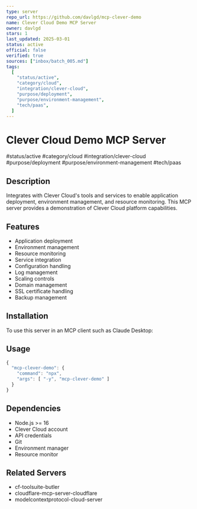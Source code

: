 ```yaml
--- 
type: server
repo_url: https://github.com/davlgd/mcp-clever-demo
name: Clever Cloud Demo MCP Server
owner: davlgd
stars: 1
last_updated: 2025-03-01
status: active
official: false
verified: true
sources: ["inbox/batch_005.md"]
tags:
  [
    "status/active",
    "category/cloud",
    "integration/clever-cloud",
    "purpose/deployment",
    "purpose/environment-management",
    "tech/paas",
  ]
---
```


# Clever Cloud Demo MCP Server

#status/active #category/cloud #integration/clever-cloud #purpose/deployment #purpose/environment-management #tech/paas

## Description

Integrates with Clever Cloud's tools and services to enable application deployment, environment management, and resource monitoring. This MCP server provides a demonstration of Clever Cloud platform capabilities.

## Features

- Application deployment
- Environment management
- Resource monitoring
- Service integration
- Configuration handling
- Log management
- Scaling controls
- Domain management
- SSL certificate handling
- Backup management

## Installation

To use this server in an MCP client such as Claude Desktop:

## Usage

```javascript
{
  "mcp-clever-demo": {
    "command": "npx",
    "args": [ "-y", "mcp-clever-demo" ]
  }
}
```

## Dependencies

- Node.js >= 16
- Clever Cloud account
- API credentials
- Git
- Environment manager
- Resource monitor

## Related Servers

- cf-toolsuite-butler
- cloudflare-mcp-server-cloudflare
- modelcontextprotocol-cloud-server